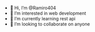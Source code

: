 - 👋 Hi, I’m @Ramiro404
- 👀 I’m interested in web development
- 🌱 I’m currently learning rest api
- 💞️ I’m looking to collaborate on anyone

<!---
Ramiro404/Ramiro404 is a ✨ special ✨ repository because its `README.md` (this file) appears on your GitHub profile.
You can click the Preview link to take a look at your changes.
--->
